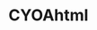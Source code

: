 # CYOAhtml

<!-- 
Sebastian Breve-Sanchez, Bainan Ortiz, Jesus Lares 

10-19-23

Group CYOA with Styles

This is a Choose Your Own Adventure Program. The user will first be given three choices, and each of those choices lead to another two choices. That second decision will lead to one of five endings, with two choices from the second decision block leading to the same ending.

10-18-23: Creation of the program and GitHub repository. The pages and buttons were set up along with most of the story. 10-19-23: The story was completed along with the adding of images and the stylizing of the background, buttons, and font. Finalized.

Peer review: 
<!-- Bria/Max/Christopher- Very calming vibes, organized, buttons were evenly placed and it's consistent through out the whole website/story. Great job on the pictures love that! -->
